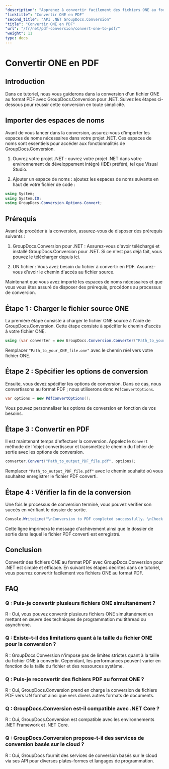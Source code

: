 ```yaml
---
"description": "Apprenez à convertir facilement des fichiers ONE au format PDF grâce à GroupDocs.Conversion pour .NET. Suivez notre guide étape par étape."
"linktitle": "Convertir ONE en PDF"
"second_title": "API .NET GroupDocs.Conversion"
"title": "Convertir ONE en PDF"
"url": "/fr/net/pdf-conversion/convert-one-to-pdf/"
"weight": 11
type: docs
---
```

# Convertir ONE en PDF

## Introduction

Dans ce tutoriel, nous vous guiderons dans la conversion d'un fichier ONE au format PDF avec GroupDocs.Conversion pour .NET. Suivez les étapes ci-dessous pour réussir cette conversion en toute simplicité.

## Importer des espaces de noms

Avant de vous lancer dans la conversion, assurez-vous d'importer les espaces de noms nécessaires dans votre projet .NET. Ces espaces de noms sont essentiels pour accéder aux fonctionnalités de GroupDocs.Conversion.

1. Ouvrez votre projet .NET : ouvrez votre projet .NET dans votre environnement de développement intégré (IDE) préféré, tel que Visual Studio.

2. Ajouter un espace de noms : ajoutez les espaces de noms suivants en haut de votre fichier de code :

```csharp
using System;
using System.IO;
using GroupDocs.Conversion.Options.Convert;
```

## Prérequis

Avant de procéder à la conversion, assurez-vous de disposer des prérequis suivants :

1. GroupDocs.Conversion pour .NET : Assurez-vous d'avoir téléchargé et installé GroupDocs.Conversion pour .NET. Si ce n'est pas déjà fait, vous pouvez le télécharger depuis [ici](https://releases.groupdocs.com/conversion/net/).

2. UN fichier : Vous avez besoin du fichier à convertir en PDF. Assurez-vous d'avoir le chemin d'accès au fichier source.

Maintenant que vous avez importé les espaces de noms nécessaires et que vous vous êtes assuré de disposer des prérequis, procédons au processus de conversion.

## Étape 1 : Charger le fichier source ONE

La première étape consiste à charger le fichier ONE source à l'aide de GroupDocs.Conversion. Cette étape consiste à spécifier le chemin d'accès à votre fichier ONE.

```csharp
using (var converter = new GroupDocs.Conversion.Converter("Path_to_your_ONE_file.one"))
```

Remplacer `"Path_to_your_ONE_file.one"` avec le chemin réel vers votre fichier ONE.

## Étape 2 : Spécifier les options de conversion

Ensuite, vous devez spécifier les options de conversion. Dans ce cas, nous convertissons au format PDF ; nous utiliserons donc `PdfConvertOptions`.

```csharp
var options = new PdfConvertOptions();
```

Vous pouvez personnaliser les options de conversion en fonction de vos besoins.

## Étape 3 : Convertir en PDF

Il est maintenant temps d'effectuer la conversion. Appelez le `Convert` méthode de l'objet convertisseur et transmettez le chemin du fichier de sortie avec les options de conversion.

```csharp
converter.Convert("Path_to_output_PDF_file.pdf", options);
```

Remplacer `"Path_to_output_PDF_file.pdf"` avec le chemin souhaité où vous souhaitez enregistrer le fichier PDF converti.

## Étape 4 : Vérifier la fin de la conversion

Une fois le processus de conversion terminé, vous pouvez vérifier son succès en vérifiant le dossier de sortie.

```csharp
Console.WriteLine("\nConversion to PDF completed successfully. \nCheck output in {0}", outputFolder);
```

Cette ligne imprimera le message d'achèvement ainsi que le dossier de sortie dans lequel le fichier PDF converti est enregistré.

## Conclusion

Convertir des fichiers ONE au format PDF avec GroupDocs.Conversion pour .NET est simple et efficace. En suivant les étapes décrites dans ce tutoriel, vous pourrez convertir facilement vos fichiers ONE au format PDF.

## FAQ

### Q : Puis-je convertir plusieurs fichiers ONE simultanément ?

R : Oui, vous pouvez convertir plusieurs fichiers ONE simultanément en mettant en œuvre des techniques de programmation multithread ou asynchrone.

### Q : Existe-t-il des limitations quant à la taille du fichier ONE pour la conversion ?

R : GroupDocs.Conversion n'impose pas de limites strictes quant à la taille du fichier ONE à convertir. Cependant, les performances peuvent varier en fonction de la taille du fichier et des ressources système.

### Q : Puis-je reconvertir des fichiers PDF au format ONE ?

R : Oui, GroupDocs.Conversion prend en charge la conversion de fichiers PDF vers UN format ainsi que vers divers autres formats de documents.

### Q : GroupDocs.Conversion est-il compatible avec .NET Core ?

R : Oui, GroupDocs.Conversion est compatible avec les environnements .NET Framework et .NET Core.

### Q : GroupDocs.Conversion propose-t-il des services de conversion basés sur le cloud ?

R : Oui, GroupDocs fournit des services de conversion basés sur le cloud via ses API pour diverses plates-formes et langages de programmation.
